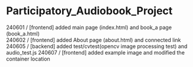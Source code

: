 # Participatory_Audiobook_Project
240601 / [frontend] added main page (index.html) and book_a page (book_a.html) <br>
240602 / [frontend] added About page (about.html) and connected link <br>
240605 / [backend] added test/cvtest(opencv image processing test) and audio_test.js
240607 / [frontend] added example image and modified the container location
